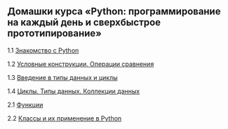## Домашки курса «Python: программирование на каждый день и сверхбыстрое прототипирование»
1.1 [Знакомство с Python](https://github.com/artiett/netology_py23_homeworks/tree/master/py23_011_console)

1.2 [Условные конструкции. Операции сравнения](https://github.com/artiett/netology_py23_homeworks/tree/master/py23_012_conditions)

1.3 [Введение в типы данных и циклы](https://github.com/artiett/netology_py23_homeworks/tree/master/py23_013_datatypes)

1.4 [Циклы. Типы данных. Коллекции данных](https://github.com/artiett/netology_py23_homeworks/tree/master/py23_014_cycles)

2.1 [Функции](https://github.com/artiett/netology_py23_homeworks/tree/master/py23_021_functions)

2.2 [Классы и их применение в Python](https://github.com/artiett/netology_py23_homeworks/tree/master/py23_022_classes)
